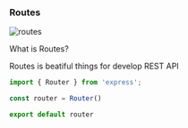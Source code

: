 ### Routes


![routes](https://www.abc.org.uk/images/stories/arrows.jpg "Routes")

What is Routes?

Routes is beatiful things for develop REST API

```js
import { Router } from 'express';

const router = Router()

export default router
```